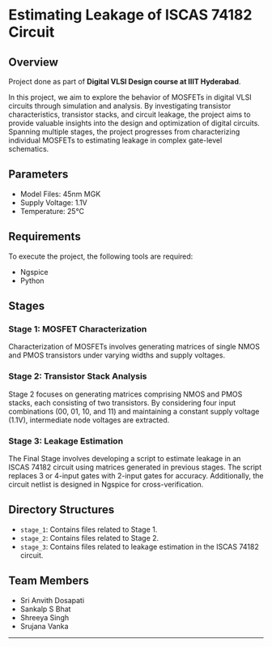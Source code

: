 # Estimating Leakage of ISCAS 74182 Circuit

## Overview
Project done as part of  **Digital VLSI Design course at IIIT Hyderabad**. 

In this project, we aim to explore the behavior of MOSFETs in digital VLSI circuits through simulation and analysis. By investigating transistor characteristics, transistor stacks, and circuit leakage, the project aims to provide valuable insights into the design and optimization of digital circuits.
Spanning multiple stages, the project progresses from characterizing individual MOSFETs to estimating leakage in complex gate-level schematics.

## Parameters
- Model Files: 45nm MGK
- Supply Voltage: 1.1V
- Temperature: 25°C

## Requirements
To execute the project, the following tools are required:
- Ngspice
- Python

## Stages

### Stage 1: MOSFET Characterization
Characterization of MOSFETs involves generating matrices of single NMOS and PMOS transistors under varying widths and supply voltages. 

### Stage 2: Transistor Stack Analysis
Stage 2 focuses on generating matrices comprising NMOS and PMOS stacks, each consisting of two transistors. By considering four input combinations (00, 01, 10, and 11) and maintaining a constant supply voltage (1.1V), intermediate node voltages are extracted.

### Stage 3: Leakage Estimation
The Final Stage involves developing a script to estimate leakage in an ISCAS 74182 circuit using matrices generated in previous stages. The script replaces 3 or 4-input gates with 2-input gates for accuracy. Additionally, the circuit netlist is designed in Ngspice for cross-verification.

## Directory Structures
- `stage_1`: Contains files related to Stage 1.
- `stage_2`: Contains files related to Stage 2.
- `stage_3`: Contains files related to leakage estimation in the ISCAS 74182 circuit.

## Team Members
- Sri Anvith Dosapati
- Sankalp S Bhat
- Shreeya Singh
- Srujana Vanka
  
--- 
